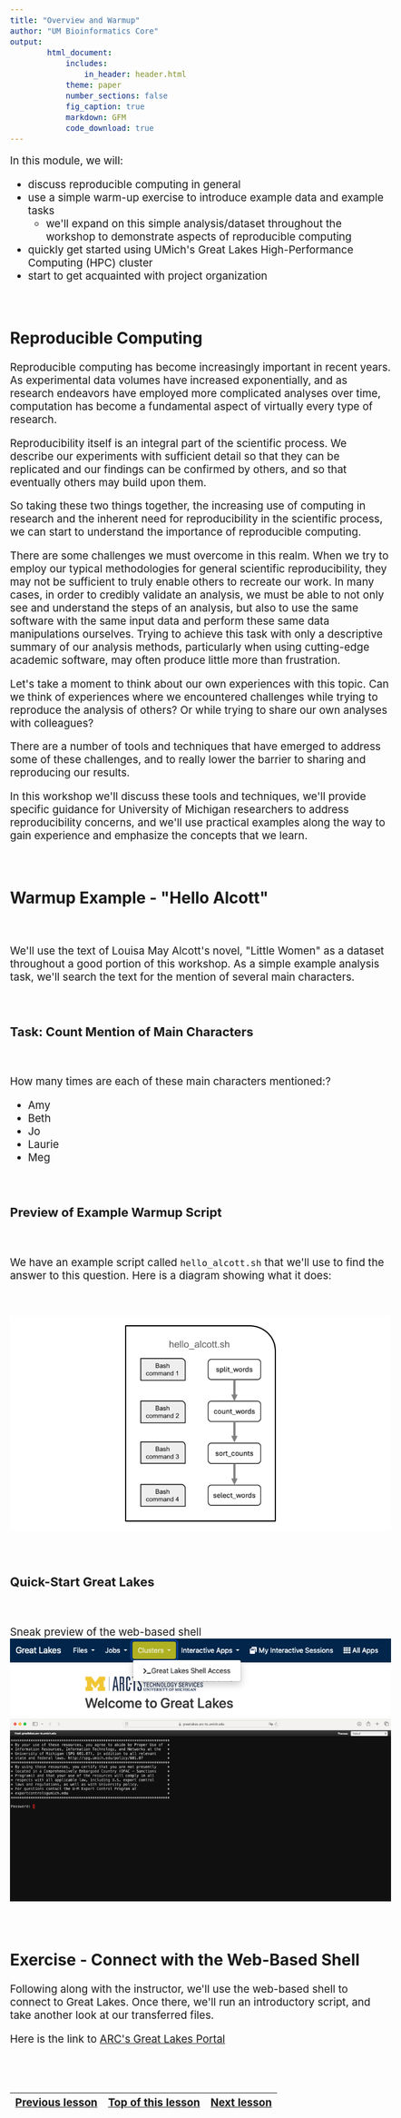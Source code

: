 ```yaml
---
title: "Overview and Warmup"
author: "UM Bioinformatics Core"
output:
        html_document:
            includes:
                in_header: header.html
            theme: paper
            number_sections: false
            fig_caption: true
            markdown: GFM
            code_download: true
---
```

<style type="text/css">
body{ /* Normal  */
      font-size: 14pt;
  }
pre {
  font-size: 12pt
}
</style>

In this module, we will:

* discuss reproducible computing in general
* use a simple warm-up exercise to introduce example data and example tasks
  * we'll expand on this simple analysis/dataset throughout the workshop to demonstrate aspects of reproducible computing
* quickly get started using UMich's Great Lakes High-Performance Computing (HPC) cluster
* start to get acquainted with project organization

<br>

## Reproducible Computing

Reproducible computing has become increasingly important in recent years. As experimental data volumes have increased exponentially, and as research endeavors have employed more complicated analyses over time, computation has become a fundamental aspect of virtually every type of research.

Reproducibility itself is an integral part of the scientific process. We describe our experiments with sufficient detail so that they can be replicated and our findings can be confirmed by others, and so that eventually others may build upon them.

So taking these two things together, the increasing use of computing in research and the inherent need for reproducibility in the scientific process, we can start to understand the importance of reproducible computing.

There are some challenges we must overcome in this realm. When we try to employ our typical methodologies for general scientific reproducibility, they may not be sufficient to truly enable others to recreate our work. In many cases, in order to credibly validate an analysis, we must be able to not only see and understand the steps of an analysis, but also to use the same software with the same input data and perform these same data manipulations ourselves. Trying to achieve this task with only a descriptive summary of our analysis methods, particularly when using cutting-edge academic software, may often produce little more than frustration.

Let's take a moment to think about our own experiences with this topic. Can we think of experiences where we encountered challenges while trying to reproduce the analysis of others? Or while trying to share our own analyses with colleagues?

There are a number of tools and techniques that have emerged to address some of these challenges, and to really lower the barrier to sharing and reproducing our results.

In this workshop we'll discuss these tools and techniques, we'll provide specific guidance for University of Michigan researchers to address reproducibility concerns, and we'll use practical examples along the way to gain experience and emphasize the concepts that we learn.

<br>

## Warmup Example - "Hello Alcott"

<br>

We'll use the text of Louisa May Alcott's novel, "Little Women" as a dataset throughout a good portion of this workshop. As a simple example analysis task, we'll search the text for the mention of several main characters.

<br>

### Task: Count Mention of Main Characters

<br>

How many times are each of these main characters mentioned:?

- Amy
- Beth
- Jo
- Laurie
- Meg

<br>

### Preview of Example Warmup Script

<br>

We have an example script called `hello_alcott.sh` that we'll use to find the answer to this question. Here is a diagram showing what it does:

<br>

![](images/ModuleOAW_hello_alcott.png)

<!-- LIVE_NOTE: Mention the purpose of these examples - simple dataset is easy to understand and explain - We'll use the example to demonstrate things like project organization, documentation, software management, etc. -->

<br>

### Quick-Start Great Lakes

<br>

Sneak preview of the web-based shell
![](images/Module03a_accessing_web_based_shell.png)
![](images/Module03a_preview_web_based_shell.png)

<br>

## Exercise - Connect with the Web-Based Shell

Following along with the instructor, we'll use the web-based shell to connect to Great Lakes. Once there, we'll run an introductory script, and take another look at our transferred files.

Here is the link to [ARC's Great Lakes Portal](https://greatlakes.arc-ts.umich.edu)

<br>
<br>

| [Previous lesson](intro.html) | [Top of this lesson](#top) | [Next lesson](Module_sneak_peek_great_lakes.html) |
| :--- | :----: | ---: |
